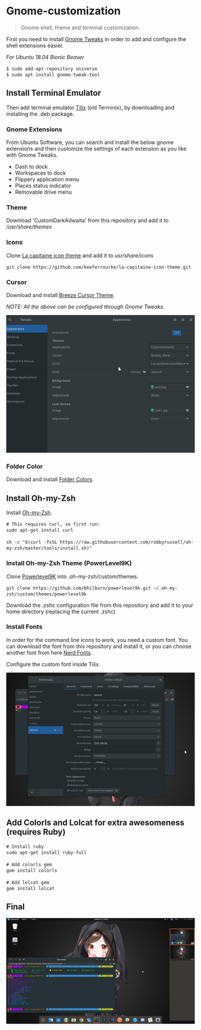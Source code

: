 # Gnome-customization

> Gnome shell, theme and terminal customization.

First you need to install [Gnome Tweaks](https://linuxconfig.org/how-to-install-tweak-tool-on-ubuntu-18-04-bionic-beaver-linux) in order to add and configure the shell extensions easier.

_For Ubuntu 18.04 Bionic Beaver_
```shell
$ sudo add-apt-repository universe
$ sudo apt install gnome-tweak-tool
```

## Install Terminal Emulator

Then add terminal emulator [Tilix](https://gnunn1.github.io/tilix-web/#packages) (old Terminix), by
downloading and installing the .deb package.

### Gnome Extensions

From Ubuntu Software, you can search and install the below gnome extensions and then customize the settings of each extension as you like with Gnome Tweaks.

* Dash to dock
* Workspaces to dock
* Flippery application menu
* Places status indicator
* Removable drive menu

### Theme

Download 'CustomDarkAdwaita' from this repository and add it to */usr/share/themes*

### Icons

Clone [La capitaine icon theme](https://github.com/keeferrourke/la-capitaine-icon-theme) and add it to *usr/share/icons*

```shell
git clone https://github.com/keeferrourke/la-capitaine-icon-theme.git
```

### Cursor

Download and install [Breeze Cursor Theme](https://www.ubuntuupdates.org/package/kubuntu-ppa_backports/cosmic/main/base/breeze-cursor-theme). 

_NOTE: All the above can be configured through Gnome Tweaks._

![theme-sample](img/theme-sample.png?raw=true)

### Folder Color

Download and install [Folder Colors](http://foldercolor.tuxfamily.org/).

## Install Oh-my-Zsh

Install [Oh-my-Zsh](https://github.com/robbyrussell/oh-my-zsh).

```shell
# This requires curl, so first run:
sudo apt-get install curl

sh -c "$(curl -fsSL https://raw.githubusercontent.com/robbyrussell/oh-my-zsh/master/tools/install.sh)"
```

### Install Oh-my-Zsh Theme (PowerLevel9K)

Clone [Powerlevel9K](https://github.com/bhilburn/powerlevel9k) into .oh-my-zsh/custom/themes.

```shell
git clone https://github.com/bhilburn/powerlevel9k.git ~/.oh-my-zsh/custom/themes/powerlevel9k
```

Download the .zshc configuration file from this repository and add it to your home directory (replacing the current .zshc)

### Install Fonts

In order for the command line icons to work, you need a custom font. You can download the font from this repository and install it, or you can choose another font from here [Nerd Fonts](https://github.com/ryanoasis/nerd-fonts). 

Configure the custom font inside Tilix.

![font-sample](img/font-sample.png?raw=true)

## Add Colorls and Lolcat for extra awesomeness (requires Ruby)

```shell
# Install ruby
sudo apt-get install ruby-full

# Add colorls gem
gem install colorls

# Add lolcat gem
gem install lolcat
```

## Final

![final-sample](img/final-sample.png?raw=true)


